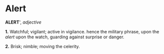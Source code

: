 # Alert

**ALERT**', _adjective_

**1.** Watchful; vigilant; active in vigilance. hence the military phrase, upon the _alert_ upon the watch, guarding against surprise or danger.

**2.** Brisk; nimble; moving the celerity.